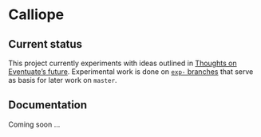 # Calliope

## Current status

This project currently experiments with ideas outlined in [Thoughts on Eventuate’s future](https://github.com/RBMHTechnology/eventuate/wiki/Thoughts-on-Eventuate%E2%80%99s-future). Experimental work is done on [`exp-` branches](https://github.com/RBMHTechnology/calliope/branches/all?utf8=%E2%9C%93&query=exp-) that serve as basis for later work on `master`. 

## Documentation

Coming soon ...
